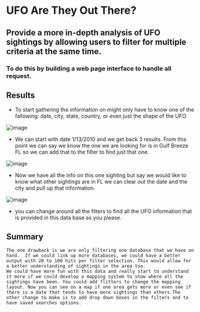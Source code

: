 # UFO Are They Out There?

## Provide a more in-depth analysis of UFO sightings by allowing users to filter for multiple criteria at the same time. 

### To do this by building a web page interface to handle all request. 


## Results

- To start gathering the information on might only have to know one of the fallowing: date, city, state, country, or even just the shape of the UFO. 

![image](https://user-images.githubusercontent.com/110645195/202867549-a87b2734-7f25-4b11-ae01-dc78de0c1b79.png)

- We can start with date 1/13/2010 and we get back 3 results. From this point we can say we know the one we are looking for is in Gulf Breeze FL so we can add that to the filter to find just that one.

![image](https://user-images.githubusercontent.com/110645195/202867576-73e21ab6-29d2-4b47-a718-57b7c044bc55.png)

 
- Now we have all the info on this one sighting but say we would like to know what other sightings are in FL we can clear out the date and the city and pull up that information.

![image](https://user-images.githubusercontent.com/110645195/202867582-42f8071d-9b32-4f8b-ad99-1c0b2056f4cf.png)

 
- you can change around all the filters to find all the UFO information that is provided in this data base as you please.

## Summary

	The one drawback is we are only filtering one database that we have on hand.  If we could link up more databases, we could have a better output with 20 to 100 hits per filter selection. This would allow for a better understanding of sightings in the area too. 
	We could have more fun with this data and really start to understand it more if we could develop a mapping system to show where all the sightings have been. You could add flitters to change the mapping layout. Now you can see on a map if one area gets more or even see if there is a date that tends to have more sightings than others.The other change to make is to add drop down boxes in the filters and to have saved searches options. 
   
